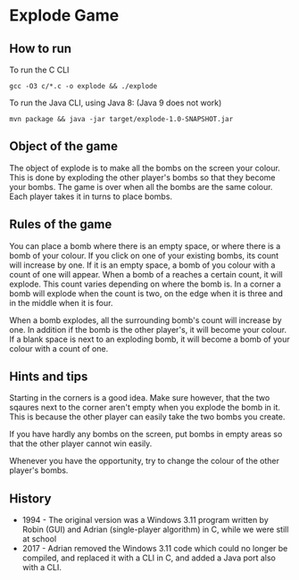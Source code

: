 # Explode Game

## How to run

To run the C CLI

    gcc -O3 c/*.c -o explode && ./explode

To run the Java CLI, using Java 8: (Java 9 does not work)

    mvn package && java -jar target/explode-1.0-SNAPSHOT.jar

## Object of the game

The object of explode is to make all the bombs on the screen your colour.  This is done by exploding the other player's bombs so that they become your bombs.  The game is over when all the bombs are the same colour.  Each player takes it in turns to place bombs.
 
## Rules of the game

You can place a bomb where there is an empty space, or where there is a bomb of your colour.  If you click on one of your existing bombs, its count will increase by one.  If it is an empty space, a bomb of you colour with a count of one will appear.  When a bomb of a reaches a certain count, it will explode.  This count varies depending on where the bomb is.  In a corner a bomb will explode when the count is two, on the edge when it is three and in the middle when it is four.

When a bomb explodes, all the surrounding bomb's count will increase by one.  In addition if the bomb is the other player's, it will become your colour.  If a blank space is next to an exploding bomb, it will become a bomb of your colour with a count of one.

## Hints and tips

Starting in the corners is a good idea.  Make sure however, that the two sqaures next to the corner aren't empty when you explode the bomb in it.  This is because the other player can easily take the two bombs you create.

If you have hardly any bombs on the screen, put bombs in empty areas so that the other player cannot win easily.

Whenever you have the opportunity, try to change the colour of the other player's bombs.

## History

* 1994 - The original version was a Windows 3.11 program written by Robin (GUI) and Adrian (single-player algorithm) in C, while we were still at school
* 2017 - Adrian removed the Windows 3.11 code which could no longer be compiled, and replaced it with a CLI in C, and added a Java port also with a CLI.



